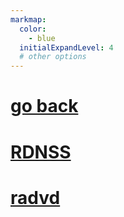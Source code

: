 ```yaml
---
markmap:
  color:
    - blue
  initialExpandLevel: 4
  # other options
---
```


# [go back](../index.html)
# [RDNSS](RDNSS/index.html)
# [radvd](radvd/index.html)

